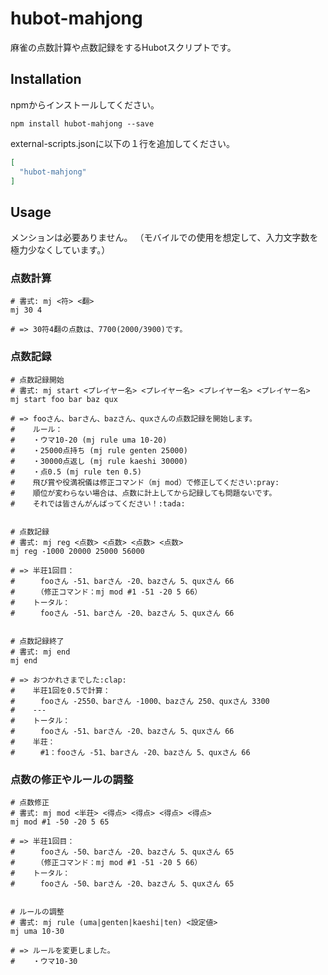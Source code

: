 # hubot-mahjong
麻雀の点数計算や点数記録をするHubotスクリプトです。

## Installation
npmからインストールしてください。
```
npm install hubot-mahjong --save
```
external-scripts.jsonに以下の１行を追加してください。
```json:external-scripts.json
[
  "hubot-mahjong"
]
```

## Usage

メンションは必要ありません。
（モバイルでの使用を想定して、入力文字数を極力少なくしています。）

### 点数計算
```
# 書式: mj <符> <翻>
mj 30 4

# => 30符4翻の点数は、7700(2000/3900)です。
```

### 点数記録
```
# 点数記録開始
# 書式: mj start <プレイヤー名> <プレイヤー名> <プレイヤー名> <プレイヤー名>
mj start foo bar baz qux

# => fooさん、barさん、bazさん、quxさんの点数記録を開始します。
#    ルール：
#    ・ウマ10-20 (mj rule uma 10-20)
#    ・25000点持ち (mj rule genten 25000)
#    ・30000点返し (mj rule kaeshi 30000)
#    ・点0.5 (mj rule ten 0.5)
#    飛び賞や役満祝儀は修正コマンド（mj mod）で修正してください:pray:
#    順位が変わらない場合は、点数に計上してから記録しても問題ないです。
#    それでは皆さんがんばってください！:tada:


# 点数記録
# 書式: mj reg <点数> <点数> <点数> <点数>
mj reg -1000 20000 25000 56000

# => 半荘1回目：
#    　fooさん -51、barさん -20、bazさん 5、quxさん 66
#    　（修正コマンド：mj mod #1 -51 -20 5 66）
#    トータル：
#    　fooさん -51、barさん -20、bazさん 5、quxさん 66


# 点数記録終了
# 書式: mj end
mj end

# => おつかれさまでした:clap:
#    半荘1回を0.5で計算：
#    　fooさん -2550、barさん -1000、bazさん 250、quxさん 3300
#    ---
#    トータル：
#    　fooさん -51、barさん -20、bazさん 5、quxさん 66
#    半荘：
#    　#1：fooさん -51、barさん -20、bazさん 5、quxさん 66
```

### 点数の修正やルールの調整
```
# 点数修正
# 書式: mj mod <半荘> <得点> <得点> <得点> <得点>
mj mod #1 -50 -20 5 65

# => 半荘1回目：
#    　fooさん -50、barさん -20、bazさん 5、quxさん 65
#    　（修正コマンド：mj mod #1 -51 -20 5 66）
#    トータル：
#    　fooさん -50、barさん -20、bazさん 5、quxさん 65


# ルールの調整
# 書式: mj rule (uma|genten|kaeshi|ten) <設定値>
mj uma 10-30

# => ルールを変更しました。
#    ・ウマ10-30
```


